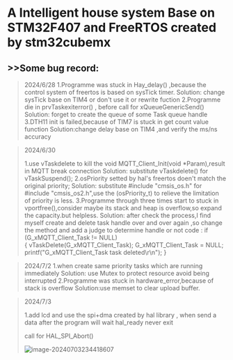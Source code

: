 # A Intelligent house system Base on STM32F407 and FreeRTOS created by stm32cubemx

## >>Some bug record:

>2024/6/28
1.Programme was stuck in Hay_delay() ,because the control system of freertos is based on  sysTick timer. 
  Solution: change sysTick base on TIM4 or don't use it or rewrite fuction
2.Programme die in prvTaskexiterror() , before call for xQueueGenericSend()
  Solution: forget to create the queue of some Task queue handle
3.DTH11 init is failed,because of TIM7 is stuck in get count value function
  Solution:change delay base on TIM4 ,and verify the ms/ns accuracy

> 2024/6/30
>
> 1.use vTaskdelete to kill the void MQTT_Client_Init(void *Param),result in MQTT break connection
> 	Solution: substitute vTaskdelete() for vTaskSuspend();
> 2.osPriority setted by hal's freertos doen't match the original priority;
>   	Solution: substitute #include "cmsis_os.h" for #include "cmsis_os2.h",use the (osPriority_t) to relieve the limitation of priority is less.
> 3.Programme through three times start to stuck in vportfree(),consider maybe its stack and heap is overflow,so expand the capacity.but helpless.
> 	  Solution: after check the process,I find myself create and delete task handle over and over again ,so change the method and add a judge to determine handle or not
>   code :
>  if (G_xMQTT_Client_Task != NULL)  
>  {
>      vTaskDelete(G_xMQTT_Client_Task);
>      G_xMQTT_Client_Task = NULL;
>      printf("G_xMQTT_Client_Task task deleted\r\n");
>  }

   >2024/7/2
 1.when create same priority tasks which are running immediately
  Solution: use Mutex to protect resource avoid being interrupted
2.Programme was stuck in hardware_error,because of stack is overflow
  Solution:use memset to clear upload buffer.

> 2024/7/3
>
> 1.add lcd and use the spi+dma created by hal library , when send a data after the program will wait hal_ready never exit
>
> call for HAL_SPI_Abort()
>
> ![image-20240703234418607](C:\Users\Lenovo\AppData\Roaming\Typora\typora-user-images\image-20240703234418607.png)

 
